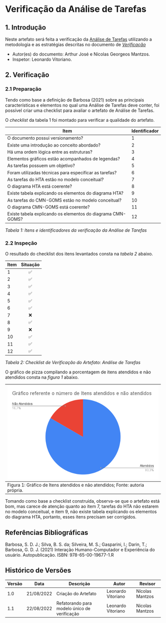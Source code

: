 # Verificação da Análise de Tarefas

## 1. Introdução

Neste artefato será feita a verificação da
[Análise de Tarefas](/analise_de_requisitos/analise_de_tarefas.md) utilizando a metodologia e as estratégias descritas no documento
de [*Verificação*](../verif_principal.md)

- Autor(es) do documento: Arthur José e Nícolas Georgeos Mantzos.
- Inspetor: Leonardo Vitoriano.

## 2. Verificação

### 2.1 Preparação

Tendo como base a definição de Barbosa (2021) sobre as principais características e elementos no qual uma Análise de Tarefas deve conter, foi possível criar uma checklist para avaliar o artefato de Análise de Tarefas.

O *checklist* da tabela 1 foi montado para verificar a qualidade do artefato.

| Item                                                               | Identificador |
|--------------------------------------------------------------------|---------------|
| O documento possui versionamento?                                  | 1             |
| Existe uma introdução ao conceito abordado?                        | 2             |
| Há uma ordem lógica entre as estruturas?                           | 3             |
| Elementos gráficos estão acompanhados de legendas?                 | 4             |
| As tarefas possuem um objetivo?                                    | 5             |
| Foram utilizadas técnicas para especificar as tarefas?             | 6             |
| As tarefas do HTA estão no modelo conceitual?                      | 7             |
| O diagrama HTA está coerente?                                      | 8             |
| Existe tabela explicando os elementos do diagrama HTA?             | 9             |
| As tarefas do CMN-GOMS estão no modelo conceitual?                 | 10            |
| O diagrama CMN-GOMS está coerente?                                 | 11            |
| Existe tabela explicando os elementos do diagrama CMN-GOMS?        | 12            |
_Tabela 1: Itens e identificadores da verificação da Análise de Tarefas_


### 2.2 Inspeção

O resultado do checklist dos itens levantados consta na _tabela 2_ abaixo.

| Item | Situação |
|:-----|:--------:|
| 1    |    ✅     |
| 2    |    ✅     |            
| 3    |    ✅     |
| 4    |    ✅     |
| 5    |    ✅     |
| 6    |    ✅     |    
| 7    |    ❌     |    
| 8    |    ✅     |
| 9    |    ❌     |    
| 10   |    ✅     |                
| 11   |    ✅     |
| 12   |  ✅       |  

_Tabela 2: Checklist de Verificação do Artefato: Análise de Tarefas_


O gráfico de pizza compilando a porcentagem de itens atendidos e não atendidos consta na _figura 1_ abaixo.

| ![imagemGráfico](../../_media/grafico_analiseTarefas.png)                      |
|--------------------------------------------------------------------------------|
| Figura 1: Gráfico de Itens atendidos e não atendidos; Fonte: autoria própria.  |

Tomando como base a checklist construída, observa-se que o artefato está bom, mas carece de atenção quanto ao item 7, tarefas do HTA não estarem no modelo conceitual, e item 9, não existe tabela explicando os elementos do diagrama HTA, portanto, esses itens precisam ser corrigidos.

## Referências Bibliográficas

Barbosa, S. D. J.; Silva, B. S. da; Silveira, M. S.; Gasparini, I.; Darin, T.; Barbosa, G. D. J. (2021)
Interação Humano-Computador e Experiência do usuário. Autopublicação. ISBN: 978-65-00-19677-1.R

## Histórico de Versões

| Versão  | Data       | Descrição                                    | Autor              | Revisor         |
|---------|------------|----------------------------------------------|--------------------|-----------------|
| 1.0     | 21/08/2022 | Criação do Artefato                          | Leonardo Vitoriano | Nícolas Mantzos |
| 1.1     | 22/08/2022 | Refatorando para modelo único de verificação | Leonardo Vitoriano | Nicolas Mantzos |